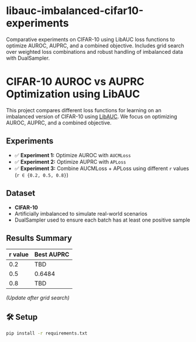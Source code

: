 # libauc-imbalanced-cifar10-experiments
Comparative experiments on CIFAR-10 using LibAUC loss functions to optimize AUROC, AUPRC, and a combined objective. Includes grid search over weighted loss combinations and robust handling of imbalanced data with DualSampler.

# CIFAR-10 AUROC vs AUPRC Optimization using LibAUC

This project compares different loss functions for learning on an imbalanced version of CIFAR-10 using [LibAUC](https://github.com/Optimization-AI/LibAUC). We focus on optimizing AUROC, AUPRC, and a combined objective.

## Experiments

- ✅ **Experiment 1:** Optimize AUROC with `AUCMLoss`
- ✅ **Experiment 2:** Optimize AUPRC with `APLoss`
- ✅ **Experiment 3:** Combine AUCMLoss + APLoss using different `r` values (`r ∈ {0.2, 0.5, 0.8}`)

## Dataset

- **CIFAR-10**
- Artificially imbalanced to simulate real-world scenarios
- DualSampler used to ensure each batch has at least one positive sample

## Results Summary

| r value | Best AUPRC |
|--------|-------------|
| 0.2    | TBD         |
| 0.5    | 0.6484      |
| 0.8    | TBD         |

*(Update after grid search)*

## 🛠️ Setup

```bash
pip install -r requirements.txt
